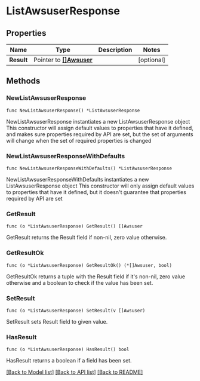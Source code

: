# ListAwsuserResponse

## Properties

Name | Type | Description | Notes
------------ | ------------- | ------------- | -------------
**Result** | Pointer to [**[]Awsuser**](Awsuser.md) |  | [optional] 

## Methods

### NewListAwsuserResponse

`func NewListAwsuserResponse() *ListAwsuserResponse`

NewListAwsuserResponse instantiates a new ListAwsuserResponse object
This constructor will assign default values to properties that have it defined,
and makes sure properties required by API are set, but the set of arguments
will change when the set of required properties is changed

### NewListAwsuserResponseWithDefaults

`func NewListAwsuserResponseWithDefaults() *ListAwsuserResponse`

NewListAwsuserResponseWithDefaults instantiates a new ListAwsuserResponse object
This constructor will only assign default values to properties that have it defined,
but it doesn't guarantee that properties required by API are set

### GetResult

`func (o *ListAwsuserResponse) GetResult() []Awsuser`

GetResult returns the Result field if non-nil, zero value otherwise.

### GetResultOk

`func (o *ListAwsuserResponse) GetResultOk() (*[]Awsuser, bool)`

GetResultOk returns a tuple with the Result field if it's non-nil, zero value otherwise
and a boolean to check if the value has been set.

### SetResult

`func (o *ListAwsuserResponse) SetResult(v []Awsuser)`

SetResult sets Result field to given value.

### HasResult

`func (o *ListAwsuserResponse) HasResult() bool`

HasResult returns a boolean if a field has been set.


[[Back to Model list]](../README.md#documentation-for-models) [[Back to API list]](../README.md#documentation-for-api-endpoints) [[Back to README]](../README.md)


